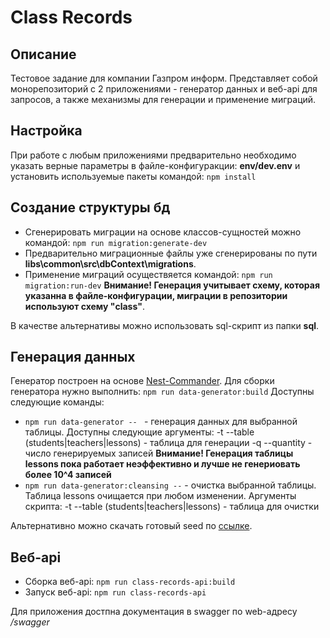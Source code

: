 # Class Records

## Описание

Тестовое задание для компании Газпром информ.
Представляет собой монорепозиторий с 2 приложениями - генератор данных и веб-api для запросов, а также механизмы для генерации и применение миграций.

## Настройка

При работе с любым приложениями предварительно необходимо указать верные параметры в файле-конфигуракции:
**env/dev.env**
и установить используемые пакеты командой:
`npm install`

## Создание структуры бд

- Сгенерировать миграции на основе классов-сущностей можно командой:
  `npm run migration:generate-dev`
- Предварительно миграционные файлы уже сгенерированы по пути **libs\common\src\dbContext\migrations**.
- Применение миграций осуществяется командой:
  `npm run migration:run-dev`
  **Внимание! Генерация учитывает схему, которая указанна в файле-конфигурации, миграции в репозитории используют схему "class"**.

В качестве альтернативы можно использовать sql-скрипт из папки **sql**.

## Генерация данных

Генератор построен на основе [Nest-Commander](https://nest-commander.jaymcdoniel.dev/en/introduction/intro/). Для сборки генератора нужно выполнить:
`npm run data-generator:build`
Доступны следующие команды:

- `npm run data-generator -- ` - генерация данных для выбранной таблицы. Доступны следующие аргументы:
  -t --table (students|teachers|lessons) - таблица для генерации
  -q --quantity - число генерируемых записей
  **Внимание! Генерация таблицы lessons пока работает неэффективно и лучше не генериовать более 10^4 записей**
- `npm run data-generator:cleansing --` - очистка выбранной таблицы. Таблица lessons очищается при любом изменении. Аргументы скрипта:
  -t --table (students|teachers|lessons) - таблица для очистки

Альтернативно можно скачать готовый seed по [ссылке](https://disk.yandex.ru/d/vkkZojFcfJxnCw).

## Веб-api

- Сборка веб-api:
  `npm run class-records-api:build`
- Запуск веб-api:
  `npm run class-records-api`

Для приложения достпна документация в swagger по web-адресу _/swagger_
